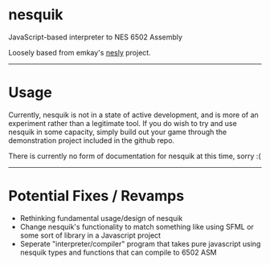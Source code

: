 # nesquik
JavaScript-based interpreter to NES 6502 Assembly

Loosely based from emkay's [nesly](https://github.com/emkay/nesly) project.

---

# Usage
Currently, nesquik is not in a state of active development, and is more of an experiment rather than a legitimate tool. If you do wish to try and use nesquik in some capacity, simply build out your game through the demonstration project included in the github repo. 

There is currently no form of documentation for nesquik at this time, sorry :(

---

# Potential Fixes / Revamps

- Rethinking fundamental usage/design of nesquik
- Change nesquik's functionality to match something like using SFML or some sort of library in a Javascript project
- Seperate "interpreter/compiler" program that takes pure javascript using nesquik types and functions that can compile to 6502 ASM
